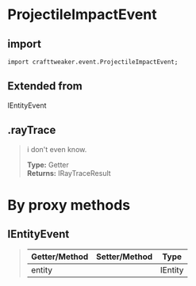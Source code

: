 # ProjectileImpactEvent

## import
`import crafttweaker.event.ProjectileImpactEvent;`

## Extended from
IEntityEvent

## .rayTrace
> i don't even know.
>
> **Type:** Getter  
> **Returns:** IRayTraceResult

# By proxy methods

## IEntityEvent
> | Getter/Method   | Setter/Method     | Type                  |
> |-----------------|-------------------|-----------------------|
> | entity          |                   | IEntity               |